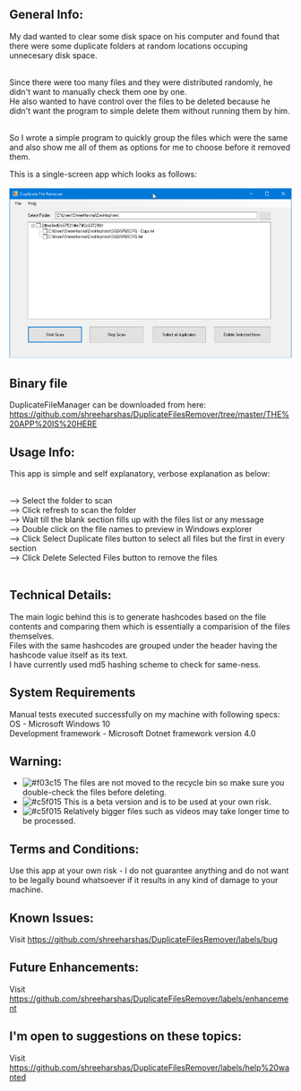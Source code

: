## General Info:

My dad wanted to clear some disk space on his computer and found that there were some duplicate folders at random locations occuping unnecesary disk space. <br /> <br />

Since there were too many files and they were distributed randomly, he didn't want to manually check them one by one. <br />
He also wanted to have control over the files to be deleted because he didn't want the program to simple delete them without running them by him. <br /> <br />

So I wrote a simple program to quickly group the files which were the same and also show me all of them as options for me to choose before it removed them. <br />

This is a single-screen app which looks as follows: <br /> <br/>
![Main Screen](https://github.com/shreeharshas/DuplicateFilesRemover/blob/master/THE%20APP%20IS%20HERE/DFR.png) <br />

## Binary file

DuplicateFileManager can be downloaded from here: <br />
https://github.com/shreeharshas/DuplicateFilesRemover/tree/master/THE%20APP%20IS%20HERE


## Usage Info:

This app is simple and self explanatory, verbose explanation as below: <br /> <br />

--> Select the folder to scan <br />
--> Click refresh to scan the folder <br />
--> Wait till the blank section fills up with the files list or any message <br />
--> Double click on the file names to preview in Windows explorer <br />
--> Click Select Duplicate files button to select all files but the first in every section <br />
--> Click Delete Selected Files button to remove the files <br /> <br />

## Technical Details:

The main logic behind this is to generate hashcodes based on the file contents and comparing them which is essentially a comparision of the files themselves. <br />
Files with the same hashcodes are grouped under the header having the hashcode value itself as its text. <br />
I have currently used md5 hashing scheme to check for same-ness. <br />

## System Requirements

Manual tests executed successfully on my machine with following specs: <br />
OS - Microsoft Windows 10 <br />
Development framework - Microsoft Dotnet framework version 4.0 <br />

## Warning:
- ![#f03c15](https://via.placeholder.com/15/f03c15/000000?text=+) The files are not moved to the recycle bin so make sure you double-check the files before deleting. <br />
- ![#c5f015](https://via.placeholder.com/15/c5f015/000000?text=+) This is a beta version and is to be used at your own risk. <br />
- ![#c5f015](https://via.placeholder.com/15/c5f015/000000?text=+) Relatively bigger files such as videos may take longer time to be processed. <br />


## Terms and Conditions:

Use this app at your own risk - I do not guarantee anything and do not want to be legally bound whatsoever if it results in any kind of damage to your machine. <br />

## Known Issues:

Visit https://github.com/shreeharshas/DuplicateFilesRemover/labels/bug

## Future Enhancements:

Visit https://github.com/shreeharshas/DuplicateFilesRemover/labels/enhancement

## I'm open to suggestions on these topics:

Visit https://github.com/shreeharshas/DuplicateFilesRemover/labels/help%20wanted
